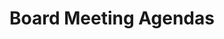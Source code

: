 ---
title: "Board Meeting Agendas"
draft: false
# page title background image
bg_image: "images/banner.webp"
layout: "gdrive_list"
file_list: "agendas"
description : "Board meetings take place on the last thursday of each month"
---